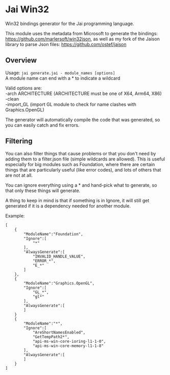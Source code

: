 # Jai Win32
Win32 bindings generator for the Jai programming language.

This module uses the metadata from Microsoft to generate the bindings: https://github.com/marlersoft/win32json, as well as my fork of the Jaison library to parse Json files: https://github.com/ostef/jaison

## Overview

Usage: `jai generate.jai - module_names [options]`\
A module name can end with a * to indicate a wildcard

Valid options are:\
 -arch ARCHITECTURE (ARCHITECTURE must be one of X64, Arm64, X86)\
 -clean\
 -import_GL (import GL module to check for name clashes with Graphics.OpenGL)

The generator will automatically compile the code that was generated, so you can easily catch and fix errors.

## Filtering

You can also filter things that cause problems or that you don't need by adding them to a filter.json file (simple wildcards are allowed).
This is useful especially for big modules such as Foundation, where there are certain things that are particularly useful (like error codes), and lots of others that are not at all.

You can ignore everything using a * and hand-pick what to generate, so that only these things will generate.

A thing to keep in mind is that if something is in Ignore, it will still get generated if it is a dependency needed for another module.

Example:
```
[
    {
        "ModuleName":"Foundation",
        "Ignore":[
            "*"
        ],
        "AlwaysGenerate":[
            "INVALID_HANDLE_VALUE",
            "ERROR_*",
            "E_*"
        ]
    },
    {
        "ModuleName":"Graphics.OpenGL",
        "Ignore":[
            "GL_*",
            "gl*"
        ],
        "AlwaysGenerate":[
        ]
    }
    {
        "ModuleName":"*",
        "Ignore":[
            "AreShortNamesEnabled",
            "GetTempPath2*",
            "api-ms-win-core-ioring-l1-1-0",
            "api-ms-win-core-memory-l1-1-8"
        ],
        "AlwaysGenerate":[
        ]
    }
]
```
